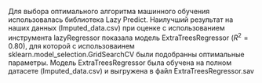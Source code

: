 Для выбора оптимального алгоритма машинного обучения использовалась библиотека Lazy Predict. 
Наилучший результат на наших данных (Imputed_data.csv) при оценке с использованием инструмента lazyRegressor показала модель ExtraTreesRegressor ($R^2 = 0.80$), для которой с использоваинем sklearn.model_selection.GridSearchCV были подобранны оптимальные параметры. Модель ExtraTreesRegressor была обучена на полном датасете (Imputed_data.csv) и выгружена в файл ExtraTreesRegressor.sav

